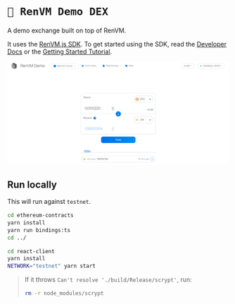 # `💱 RenVM Demo DEX`

A demo exchange built on top of RenVM.

It uses the [RenVM.js SDK](https://github.com/renproject/renvm-sdk-js). To get started using the SDK, read the [Developer Docs](https://docs.renproject.io/developers/) or the [Getting Started Tutorial](https://docs.renproject.io/developers/tutorial/getting-started).

![Preview](./preview.png)

## Run locally

This will run against `testnet`.

```sh
cd ethereum-contracts
yarn install
yarn run bindings:ts
cd ../
```

```sh
cd react-client
yarn install
NETWORK="testnet" yarn start
```

> If it throws `Can't resolve './build/Release/scrypt'`, run:
> ```sh
> rm -r node_modules/scrypt
> ```
